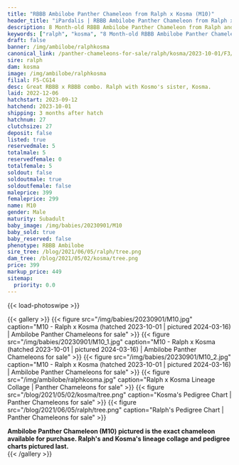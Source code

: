 ```yaml
---
title: "RBBB Ambilobe Panther Chameleon from Ralph x Kosma (M10)"
header_title: "iPardalis | RBBB Ambilobe Panther Chameleon from Ralph x Kosma | M10"
description: 8 Month-old RBBB Ambilobe Panther Chameleon from Ralph and Kosma. Great RBBB x RBBB combo. Ralph with Kosmo's sister, Kosma. We've included sire and dam dendrograms if available, but you can view our Ralph or Kosma breeder pages for more information.
keywords: ["ralph", "kosma", "8 Month-old RBBB Ambilobe Panther Chameleon", "baby chameleons for sale", "buy panther chameleon", "panther for sale", "ambilobe panther chameleons for sale", "ambilobe panther chameleon for sale"]
draft: false
banner: /img/ambilobe/ralphkosma
canonical_link: /panther-chameleons-for-sale/ralph/kosma/2023-10-01/F3/
sire: ralph
dam: kosma
image: /img/ambilobe/ralphkosma
filial: F5-CG14
desc: Great RBBB x RBBB combo. Ralph with Kosmo's sister, Kosma.
laid: 2022-12-06
hatchstart: 2023-09-12
hatchend: 2023-10-01
shipping: 3 months after hatch
hatchnum: 27
clutchsize: 27
deposit: false
listed: true
reservedmale: 5
totalmale: 5
reservedfemale: 0
totalfemale: 5
soldout: false
soldoutmale: true
soldoutfemale: false
maleprice: 399
femaleprice: 299
name: M10
gender: Male
maturity: Subadult
baby_image: /img/babies/20230901/M10
baby_sold: true
baby_reserved: false
phenotype: RBBB Ambilobe
sire_tree: /blog/2021/06/05/ralph/tree.png
dam_tree: /blog/2021/05/02/kosma/tree.png
price: 399
markup_price: 449
sitemap: 
  priority: 0.0
---
```


{{< load-photoswipe >}}

{{< gallery >}}
  {{< figure src="/img/babies/20230901/M10.jpg" caption="M10 - Ralph x Kosma (hatched 2023-10-01 | pictured 2024-03-16) | Ambilobe Panther Chameleons for sale" >}}
  {{< figure src="/img/babies/20230901/M10_1.jpg" caption="M10 - Ralph x Kosma (hatched 2023-10-01 | pictured 2024-03-16) | Ambilobe Panther Chameleons for sale" >}}
  {{< figure src="/img/babies/20230901/M10_2.jpg" caption="M10 - Ralph x Kosma (hatched 2023-10-01 | pictured 2024-03-16) | Ambilobe Panther Chameleons for sale" >}}
  {{< figure src="/img/ambilobe/ralphkosma.jpg" caption="Ralph x Kosma Lineage Collage | Panther Chameleons for sale" >}}
  {{< figure src="/blog/2021/05/02/kosma/tree.png" caption="Kosma's Pedigree Chart | Panther Chameleons for sale" >}}
  {{< figure src="/blog/2021/06/05/ralph/tree.png" caption="Ralph's Pedigree Chart | Panther Chameleons for sale" >}}
  <figcaption itemprop="description"><strong>Ambilobe Panther Chameleon (M10) pictured is the exact chameleon available for purchase. Ralph's and Kosma's lineage collage and pedigree charts pictured last.</strong></figcaption>
{{< /gallery >}}
